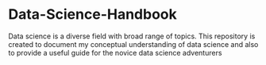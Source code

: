# Data-Science-Handbook
Data science is a diverse field with broad range of topics. This repository is created to document my conceptual understanding of data science and also to provide a useful guide for the novice data science adventurers
